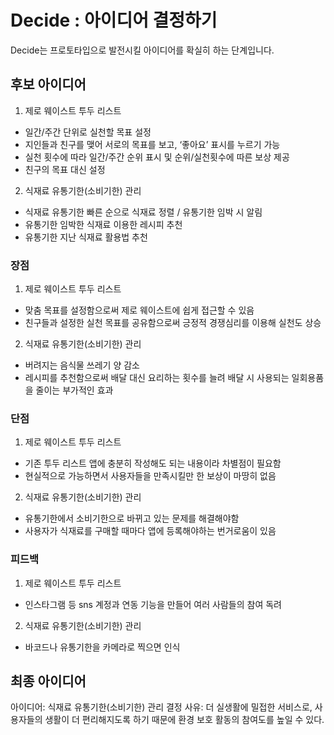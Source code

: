 # Decide : 아이디어 결정하기
Decide는 프로토타입으로 발전시킬 아이디어를 확실히 하는 단계입니다.
## 후보 아이디어
1. 제로 웨이스트 투두 리스트
- 일간/주간 단위로 실천할 목표 설정
- 지인들과 친구를 맺어 서로의 목표를 보고, ‘좋아요’ 표시를 누르기 가능
- 실천 횟수에 따라 일간/주간 순위 표시 및 순위/실천횟수에 따른 보상 제공
- 친구의 목표 대신 설정

2. 식재료 유통기한(소비기한) 관리
- 식재료 유통기한 빠른 순으로 식재료 정렬 / 유통기한 임박 시 알림
- 유통기한 임박한 식재료 이용한 레시피 추천
- 유통기한 지난 식재료 활용법 추천 

### 장점
1. 제로 웨이스트 투두 리스트
- 맞춤 목표를 설정함으로써 제로 웨이스트에 쉽게 접근할 수 있음
- 친구들과 설정한 실천 목표를 공유함으로써 긍정적 경쟁심리를 이용해 실천도 상승

2. 식재료 유통기한(소비기한) 관리
- 버려지는 음식물 쓰레기 양 감소
- 레시피를 추천함으로써 배달 대신 요리하는 횟수를 늘려 배달 시 사용되는 일회용품을 줄이는 부가적인 효과

### 단점
1. 제로 웨이스트 투두 리스트
- 기존 투두 리스트 앱에 충분히 작성해도 되는 내용이라 차별점이 필요함
- 현실적으로 가능하면서 사용자들을 만족시킬만 한 보상이 마땅히 없음

2. 식재료 유통기한(소비기한) 관리
- 유통기한에서 소비기한으로 바뀌고 있는 문제를 해결해야함
- 사용자가 식재료를 구매할 때마다 앱에 등록해야하는 번거로움이 있음

### 피드백
1. 제로 웨이스트 투두 리스트
- 인스타그램 등 sns 계정과 연동 기능을 만들어 여러 사람들의 참여 독려

2. 식재료 유통기한(소비기한) 관리
- 바코드나 유통기한을 카메라로 찍으면 인식

## 최종 아이디어
아이디어: 식재료 유통기한(소비기한) 관리
결정 사유: 더 실생활에 밀접한 서비스로, 사용자들의 생활이 더 편리해지도록 하기 때문에 환경 보호 활동의 참여도를 높일 수 있다.